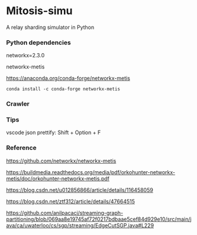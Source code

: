# Mitosis-simu
 A relay sharding simulator in Python

### Python dependencies

networkx=2.3.0

networkx-metis

https://anaconda.org/conda-forge/networkx-metis

`conda install -c conda-forge networkx-metis`

### Crawler



### Tips

vscode json prettify: Shift + Option + F

### Reference

https://github.com/networkx/networkx-metis

https://buildmedia.readthedocs.org/media/pdf/orkohunter-networkx-metis/doc/orkohunter-networkx-metis.pdf

https://blog.csdn.net/u012856866/article/details/116458059

https://blog.csdn.net/ztf312/article/details/47664515

https://github.com/anilpacaci/streaming-graph-partitioning/blob/069aa8e19745af72f0217bdbaae5cef84d929e10/src/main/java/ca/uwaterloo/cs/sgp/streaming/EdgeCutSGP.java#L229
